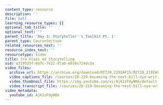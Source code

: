 ```yaml
---
content_type: resource
description: ''
file: null
learning_resource_types: []
optional_tab_title: ''
optional_text: ''
parent_title: 'Day 3: Storyteller''s Toolkit Pt. 1'
parent_type: CourseSection
related_resources_text: ''
resource_index_text: ''
resourcetype: Video
title: Ira Glass on Storytelling
uid: a319535f-667c-7e22-d7ab-e610c724dcda
video_files:
  archive_url: https://archive.org/download/MIT20.219IAP15/MIT20_219IAP15_D03P1_300k.mp4
  video_captions_file: /courses/20-219-becoming-the-next-bill-nye-writing-and-hosting-the-educational-show-january-iap-2015/f4e709f0a07b5fcebc9165ae19008f44_AjK2zF9yN0k.vtt
  video_thumbnail_file: https://img.youtube.com/vi/AjK2zF9yN0k/default.jpg
  video_transcript_file: /courses/20-219-becoming-the-next-bill-nye-writing-and-hosting-the-educational-show-january-iap-2015/40f4599436253bd0042c4d16e6748717_AjK2zF9yN0k.pdf
video_metadata:
  youtube_id: AjK2zF9yN0k
---
```

